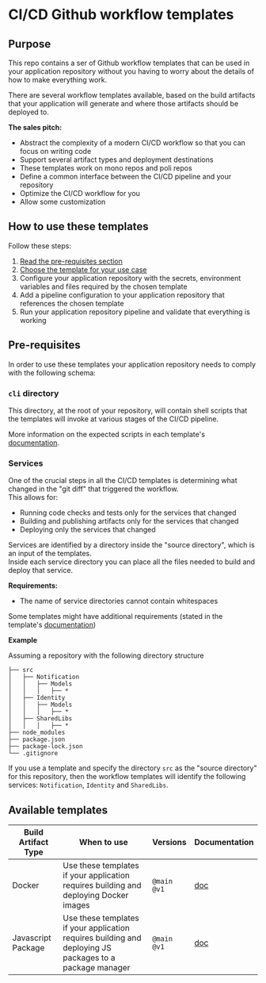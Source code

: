 # CI/CD Github workflow templates

## Purpose

This repo contains a ser of Github workflow templates that can be used in your application repository without you having to worry about the details of how to make everything work.

There are several workflow templates available, based on the build artifacts that your application will generate and where those artifacts should be deployed to.

**The sales pitch:**
- Abstract the complexity of a modern CI/CD workflow so that you can focus on writing code
- Support several artifact types and deployment destinations
- These templates work on mono repos and poli repos
- Define a common interface between the CI/CD pipeline and your repository
- Optimize the CI/CD workflow for you
- Allow some customization

## How to use these templates

Follow these steps:

1. [Read the pre-requisites section](#pre-requisites)
2. [Choose the template for your use case](#available-templates)
3. Configure your application repository with the secrets, environment variables and files required by the chosen template
4. Add a pipeline configuration to your application repository that references the chosen template
5. Run your application repository pipeline and validate that everything is working

## Pre-requisites

In order to use these templates your application repository needs to comply with the following schema:

### `cli` directory

This directory, at the root of your repository, will contain shell scripts that the templates will invoke at various stages of the CI/CD pipeline.

More information on the expected scripts in each template's [documentation]((#available-templates)).

### Services

One of the crucial steps in all the CI/CD templates is determining what changed in the "git diff" that triggered the workflow.  
This allows for:
- Running code checks and tests only for the services that changed
- Building and publishing artifacts only for the services that changed
- Deploying only the services that changed

Services are identified by a directory inside the "source directory", which is an input of the templates.  
Inside each service directory you can place all the files needed to build and deploy that service.

**Requirements:**
- The name of service directories cannot contain whitespaces

Some templates might have additional requirements (stated in the template's [documentation](#available-templates))

**Example**

Assuming a repository with the following directory structure
```
├── src
│   ├── Notification
│   │   ├── Models
│   │   │   ├── *
│   ├── Identity
│   │   ├── Models
│   │   │   ├── *
│   ├── SharedLibs
│   │   │   ├── *
├── node_modules
├── package.json
├── package-lock.json
└── .gitignore
```
If you use a template and specify the directory `src` as the "source directory" for this repository, then the workflow templates will identify the following services: `Notification`, `Identity` and `SharedLibs`.

## Available templates

| Build Artifact Type | When to use | Versions | Documentation |
| ----------- | ----------- | ----------- | ----------- |
| Docker | Use these templates if your application requires building and deploying Docker images | `@main`<br>`@v1` | [doc](/docs/docker.md) |
| Javascript Package | Use these templates if your application requires building and deploying JS packages to a package manager | `@main`<br>`@v1` | [doc](/docs/js_package.md) |
